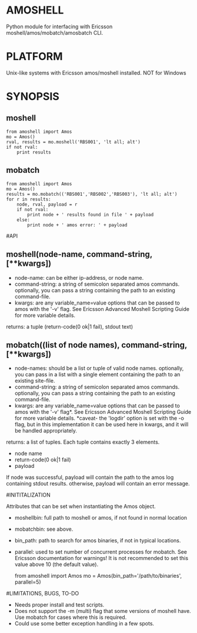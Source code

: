 # AMOSHELL

Python module for interfacing with Ericsson moshell/amos/mobatch/amosbatch CLI.

# PLATFORM

Unix-like systems with Ericsson amos/moshell installed. NOT for Windows

# SYNOPSIS
	
moshell
---------
	from amoshell import Amos
	mo = Amos()
	rval, results = mo.moshell('RBS001', 'lt all; alt')
	if not rval:
		print results
		

mobatch
---------
	from amoshell import Amos
	mo = Amos()
	results = mo.mobatch(('RBS001','RBS002','RBS003'), 'lt all; alt')
	for r in results:
		node, rval, payload = r
		if not rval:
			print node + ' results found in file ' + payload
		else:
			print node + ' amos error: ' + payload
			
#API

moshell(node-name, command-string, [**kwargs])
-----------------
- node-name: can be either ip-address, or node name.
- command-string: a string of semicolon separated amos commands. optionally, you can pass a string containing the path to an existing command-file.
- kwargs: are any variable_name=value options that can be passed to amos with the '-v' flag. See Ericsson Advanced Moshell Scripting Guide for more variable details.
  
returns: a tuple (return-code(0 ok|1 fail), stdout text)
  
  
mobatch((list of node names), command-string, [**kwargs])
-----------------  
- node-names: should be a list or tuple of valid node names. optionally, you can pass in a list with a single element containing the path to an existing site-file.
- command-string: a string of semicolon separated amos commands. optionally, you can pass a string containing the path to an existing command-file.
- kwargs: are any variable_name=value options that can be passed to amos with the '-v' flag*. See Ericsson Advanced Moshell Scripting Guide for more variable details.
  *caveat- the 'logdir' option is set with the -o flag, but in this implementation it can be used here in kwargs, and it will be handled appropriately.
 
returns: a list of tuples. Each tuple contains exactly 3 elements.
- node name
- return-code(0 ok|1 fail)
- payload 

If node was successful, payload will contain the path to the amos log containing stdout results. otherwise, payload will contain an error message.

  
#INITITALIZATION

Attributes that can be set when instantiating the Amos object.
- moshellbin: full path to moshell or amos, if not found in normal location
- mobatchbin: see above.
- bin_path: path to search for amos binaries, if not in typical locations.
- parallel: used to set number of concurrent processes for mobatch. See Ericsson documentation for warnings! It is not recommended to set this value above 10 (the default value).

    from amoshell import Amos
    mo = Amos(bin_path='/path/to/binaries', parallel=5)


#LIMITATIONS, BUGS, TO-DO

- Needs proper install and test scripts.
- Does not support the -m (multi) flag that some versions of moshell have. Use mobatch for cases where this is required.
- Could use some better exception handling in a few spots.

